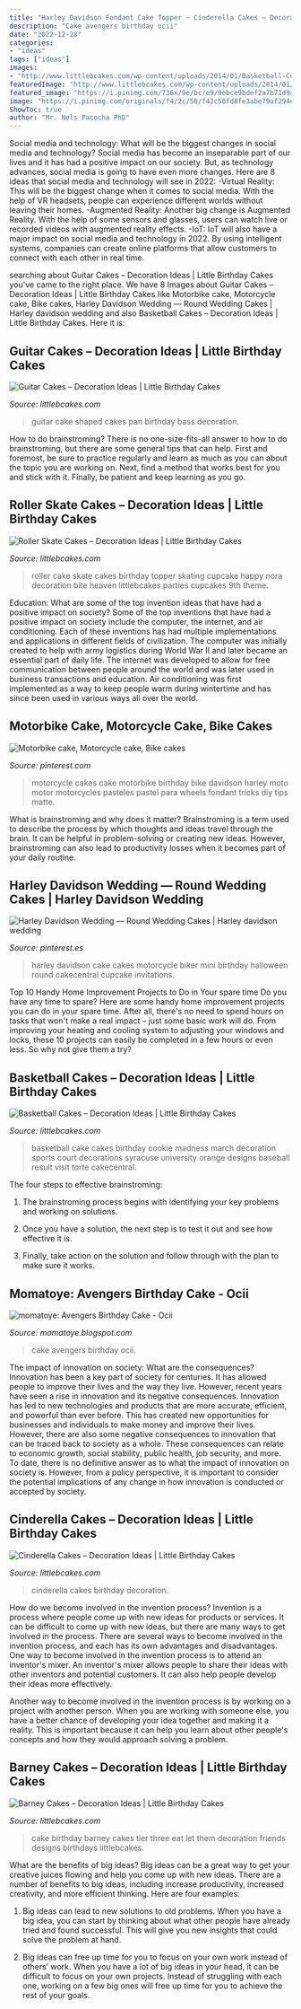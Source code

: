 ```yaml
---
title: "Harley Davidson Fondant Cake Topper ~ Cinderella Cakes – Decoration Ideas"
description: "Cake avengers birthday ocii"
date: "2022-12-28"
categories:
- "ideas"
tags: ["ideas"]
images:
- "http://www.littlebcakes.com/wp-content/uploads/2014/01/Basketball-Cookie-Cake.jpg"
featuredImage: "http://www.littlebcakes.com/wp-content/uploads/2014/01/Roller-Skate-Cake-Topper.jpg"
featured_image: "https://i.pinimg.com/736x/9e/bc/e9/9ebce9bdef2a7b71d9a987b3ea6480ed--motorcycle-birthday-cakes-motorbike-cake.jpg"
image: "https://i.pinimg.com/originals/f4/2c/58/f42c58fd8fe3abe79af294e435f63cfb.jpg"
ShowToc: true
author: "Mr. Nels Pacocha PhD"
---
```



Social media and technology: What will be the biggest changes in social media and technology?
Social media has become an inseparable part of our lives and it has had a positive impact on our society. But, as technology advances, social media is going to have even more changes. Here are 8 ideas that social media and technology will see in 2022: 
-Virtual Reality: This will be the biggest change when it comes to social media. With the help of VR headsets, people can experience different worlds without leaving their homes. 
-Augmented Reality: Another big change is Augmented Reality. With the help of some sensors and glasses, users can watch live or recorded videos with augmented reality effects. 
-IoT: IoT will also have a major impact on social media and technology in 2022. By using intelligent systems, companies can create online platforms that allow customers to connect with each other in real time.

	

		
searching about Guitar Cakes – Decoration Ideas | Little Birthday Cakes you've came to the right place. We have 8 Images about Guitar Cakes – Decoration Ideas | Little Birthday Cakes like Motorbike cake, Motorcycle cake, Bike cakes, Harley Davidson Wedding — Round Wedding Cakes | Harley davidson wedding and also Basketball Cakes – Decoration Ideas | Little Birthday Cakes. Here it is:
		
    
## Guitar Cakes – Decoration Ideas | Little Birthday Cakes

<img loading=lazy src="http://www.littlebcakes.com/wp-content/uploads/2013/08/Guitar-Shaped-Cake-Pan.jpg" onerror="this.onerror=null;this.src='https://tse3.mm.bing.net/th?id=OIP.aUqmIUd6Pksu2UbIscVHNAHaFj&amp;pid=15.1';" alt="Guitar Cakes – Decoration Ideas | Little Birthday Cakes">

_Source: littlebcakes.com_

>guitar cake shaped cakes pan birthday bass decoration. 

	

How to do brainstroming?
There is no one-size-fits-all answer to how to do brainstroming, but there are some general tips that can help. First and foremost, be sure to practice regularly and learn as much as you can about the topic you are working on. Next, find a method that works best for you and stick with it. Finally, be patient and keep learning as you go.

    
## Roller Skate Cakes – Decoration Ideas | Little Birthday Cakes

<img loading=lazy src="http://www.littlebcakes.com/wp-content/uploads/2014/01/Roller-Skate-Cake-Topper.jpg" onerror="this.onerror=null;this.src='https://tse4.mm.bing.net/th?id=OIP.QNcSpFiY4Dfj7pdqECV19QHaH2&amp;pid=15.1';" alt="Roller Skate Cakes – Decoration Ideas | Little Birthday Cakes">

_Source: littlebcakes.com_

>roller cake skate cakes birthday topper skating cupcake happy nora decoration bite heaven littlebcakes parties cupcakes 9th theme. 

	

Education: What are some of the top invention ideas that have had a positive impact on society?
Some of the top inventions that have had a positive impact on society include the computer, the internet, and air conditioning. Each of these inventions has had multiple implementations and applications in different fields of civilization. The computer was initially created to help with army logistics during World War II and later became an essential part of daily life. The internet was developed to allow for free communication between people around the world and was later used in business transactions and education. Air conditioning was first implemented as a way to keep people warm during wintertime and has since been used in various ways all over the world.

    
## Motorbike Cake, Motorcycle Cake, Bike Cakes

<img loading=lazy src="https://i.pinimg.com/736x/9e/bc/e9/9ebce9bdef2a7b71d9a987b3ea6480ed--motorcycle-birthday-cakes-motorbike-cake.jpg" onerror="this.onerror=null;this.src='https://tse1.mm.bing.net/th?id=OIP.Zds-fTJyjnJnnf99Ae0gRQHaJ3&amp;pid=15.1';" alt="Motorbike cake, Motorcycle cake, Bike cakes">

_Source: pinterest.com_

>motorcycle cakes cake motorbike birthday bike davidson harley moto motor motorcycles pasteles pastel para wheels fondant tricks diy tips matte. 

	

What is brainstroming and why does it matter?
Brainstroming is a term used to describe the process by which thoughts and ideas travel through the brain. It can be helpful in problem-solving or creating new ideas. However, brainstroming can also lead to productivity losses when it becomes part of your daily routine.

    
## Harley Davidson Wedding — Round Wedding Cakes | Harley Davidson Wedding

<img loading=lazy src="https://i.pinimg.com/originals/f4/2c/58/f42c58fd8fe3abe79af294e435f63cfb.jpg" onerror="this.onerror=null;this.src='https://tse4.mm.bing.net/th?id=OIP.jqtC0YIkdxUiFBV_OnmCBwHaI8&amp;pid=15.1';" alt="Harley Davidson Wedding — Round Wedding Cakes | Harley davidson wedding">

_Source: pinterest.es_

>harley davidson cake cakes motorcycle biker mini birthday halloween round cakecentral cupcake invitations. 

	

Top 10 Handy Home Improvement Projects to Do in Your spare time
Do you have any time to spare? Here are some handy home improvement projects you can do in your spare time. After all, there's no need to spend hours on tasks that won't make a real impact – just some basic work will do. From improving your heating and cooling system to adjusting your windows and locks, these 10 projects can easily be completed in a few hours or even less. So why not give them a try?

    
## Basketball Cakes – Decoration Ideas | Little Birthday Cakes

<img loading=lazy src="http://www.littlebcakes.com/wp-content/uploads/2014/01/Basketball-Cookie-Cake.jpg" onerror="this.onerror=null;this.src='https://tse1.mm.bing.net/th?id=OIP.UEn0tmE2c7HZHxpGfnWAdgHaIb&amp;pid=15.1';" alt="Basketball Cakes – Decoration Ideas | Little Birthday Cakes">

_Source: littlebcakes.com_

>basketball cake cakes birthday cookie madness march decoration sports court decorations syracuse university orange designs baseball result visit torte cakecentral. 

	

The four steps to effective brainstroming:
1. The brainstroming process begins with identifying your key problems and working on solutions.
2. Once you have a solution, the next step is to test it out and see how effective it is.

3. Finally, take action on the solution and follow through with the plan to make sure it works.

    
## Momatoye: Avengers Birthday Cake - Ocii

<img loading=lazy src="http://2.bp.blogspot.com/-TExvuwKSaZg/URWdPRCh3sI/AAAAAAAABCE/JBP50ToA5aM/s1600/DSC_0637.JPG" onerror="this.onerror=null;this.src='https://tse2.mm.bing.net/th?id=OIP.euMSu2O5GcEEf-AnO8ElBAHaLK&amp;pid=15.1';" alt="momatoye: Avengers Birthday Cake - Ocii">

_Source: momatoye.blogspot.com_

>cake avengers birthday ocii. 

	

The impact of innovation on society: What are the consequences?
Innovation has been a key part of society for centuries. It has allowed people to improve their lives and the way they live. However, recent years have seen a rise in innovation and its negative consequences. Innovation has led to new technologies and products that are more accurate, efficient, and powerful than ever before. This has created new opportunities for businesses and individuals to make money and improve their lives. However, there are also some negative consequences to innovation that can be traced back to society as a whole. These consequences can relate to economic growth, social stability, public health, job security, and more. To date, there is no definitive answer as to what the impact of innovation on society is. However, from a policy perspective, it is important to consider the potential implications of any change in how innovation is conducted or accepted by society.

    
## Cinderella Cakes – Decoration Ideas | Little Birthday Cakes

<img loading=lazy src="http://www.littlebcakes.com/wp-content/uploads/2013/08/Pictures-of-Cinderella-Cakes.jpg" onerror="this.onerror=null;this.src='https://tse2.mm.bing.net/th?id=OIP.2gMC8CB9EdymFihTQ-EwnQHaHJ&amp;pid=15.1';" alt="Cinderella Cakes – Decoration Ideas | Little Birthday Cakes">

_Source: littlebcakes.com_

>cinderella cakes birthday decoration. 

	

How do we become involved in the invention process?
Invention is a process where people come up with new ideas for products or services. It can be difficult to come up with new ideas, but there are many ways to get involved in the process. There are several ways to become involved in the invention process, and each has its own advantages and disadvantages.
One way to become involved in the invention process is to attend an inventor's mixer. An inventor's mixer allows people to share their ideas with other inventors and potential customers. It can also help people develop their ideas more effectively.

Another way to become involved in the invention process is by working on a project with another person. When you are working with someone else, you have a better chance of developing your idea together and making it a reality. This is important because it can help you learn about other people's concepts and how they would approach solving a problem.

    
## Barney Cakes – Decoration Ideas | Little Birthday Cakes

<img loading=lazy src="http://www.littlebcakes.com/wp-content/uploads/2014/01/Barney-Cakes.jpg" onerror="this.onerror=null;this.src='https://tse2.mm.bing.net/th?id=OIP.-Fa8BpsW6o4ybrfOR8JwiAHaJ3&amp;pid=15.1';" alt="Barney Cakes – Decoration Ideas | Little Birthday Cakes">

_Source: littlebcakes.com_

>cake birthday barney cakes tier three eat let them decoration friends designs birthdays littlebcakes. 

	

What are the benefits of big ideas?
Big ideas can be a great way to get your creative juices flowing and help you come up with new ideas. There are a number of benefits to big ideas, including increase productivity, increased creativity, and more efficient thinking. Here are four examples:
1. Big ideas can lead to new solutions to old problems. When you have a big idea, you can start by thinking about what other people have already tried and found successful. This will give you new insights that could solve the problem at hand.

2. Big ideas can free up time for you to focus on your own work instead of others’ work. When you have a lot of big ideas in your head, it can be difficult to focus on your own projects. Instead of struggling with each one, working on a few big ones will free up time for you to achieve the rest of your goals.

